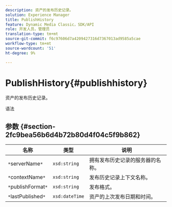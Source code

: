 ```yaml
---
description: 资产的发布历史记录。
solution: Experience Manager
title: PublishHistory
feature: Dynamic Media Classic，SDK/API
role: 开发人员，管理员
translation-type: tm+mt
source-git-commit: f6c97606d7a4209427316d7367013ad9585a5cae
workflow-type: tm+mt
source-wordcount: '51'
ht-degree: 9%

---
```



# PublishHistory{#publishhistory}

资产的发布历史记录。

语法

## 参数 {#section-2fc9bea56b6d4b72b80d4f04c5f9b862}

| 名称 | 类型 | 说明 |
|---|---|---|
| `*`serverName`*` | `xsd:string` | 拥有发布历史记录的服务器的名称。 |
| `*`contextName`*` | `xsd:string` | 发布历史记录上下文名称。 |
| `*`publishFormat`*` | `xsd:string` | 发布格式。 |
| `*`lastPublished`*` | `xsd:dateTime` | 资产的上次发布日期和时间。 |

